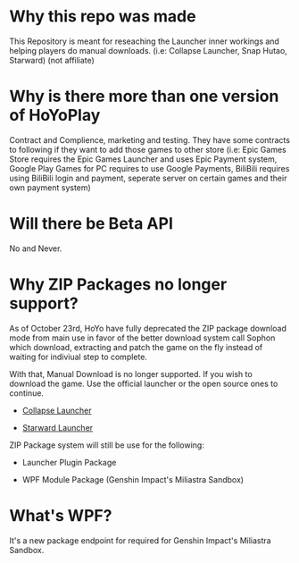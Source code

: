 # Why this repo was made

This Repository is meant for reseaching the Launcher inner workings and helping players do manual downloads. (i.e: Collapse Launcher, Snap Hutao, Starward) (not affiliate)

# Why is there more than one version of HoYoPlay

Contract and Complience, marketing and testing. They have some contracts to following if they want to add those games to other store (i.e: Epic Games Store requires the Epic Games Launcher and uses Epic Payment system, Google Play Games for PC requires to use Google Payments, BiliBili requires using BiliBili login and payment, seperate server on certain games and their own payment system)

# Will there be Beta API

No and Never.

# Why ZIP Packages no longer support?

As of October 23rd, HoYo have fully deprecated the ZIP package download mode from main use in favor of the better download system call Sophon which download, extracting and patch the game on the fly instead of waiting for indiviual step to complete.

With that, Manual Download is no longer supported. If you wish to download the game. Use the official launcher or the open source ones to continue.

- [Collapse Launcher](https://collapselauncher.com/)

- [Starward Launcher](https://github.com/Scighost/Starward)

ZIP Package system will still be use for the following:

- Launcher Plugin Package

- WPF Module Package (Genshin Impact's Miliastra Sandbox)

# What's WPF?

It's a new package endpoint for required for Genshin Impact's Miliastra Sandbox.